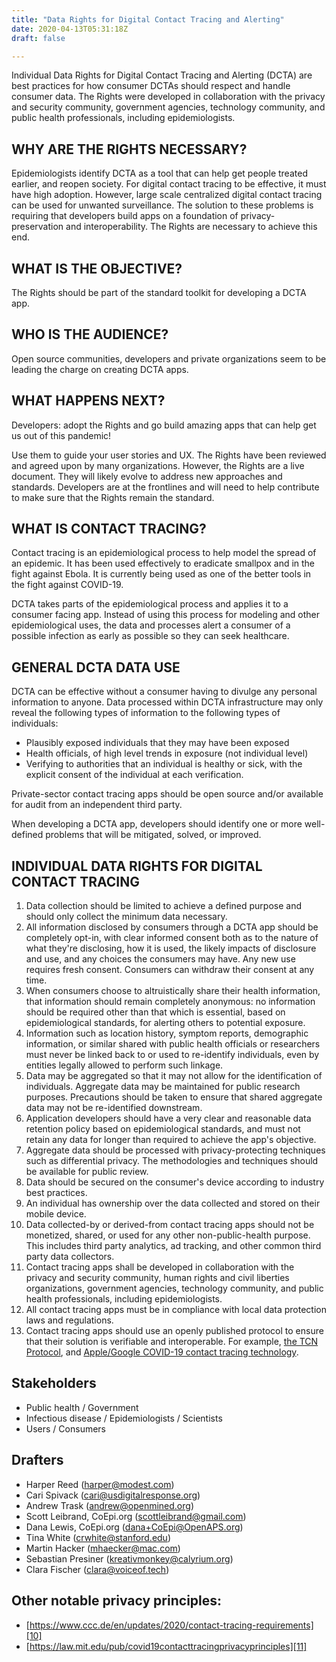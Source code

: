 ```yaml
---
title: "Data Rights for Digital Contact Tracing and Alerting"
date: 2020-04-13T05:31:18Z
draft: false

---
```


Individual Data Rights for Digital Contact Tracing and Alerting (DCTA) are best practices for how consumer DCTAs should respect and handle consumer data. The Rights were developed in collaboration with the privacy and security community, government agencies, technology community, and public health professionals, including epidemiologists. 

## WHY ARE THE RIGHTS NECESSARY?

Epidemiologists identify DCTA as a tool that can help get people treated earlier, and reopen society. For digital contact tracing to be effective, it must have high adoption. However, large scale centralized digital contact tracing can be used for unwanted surveillance. The solution to these problems is requiring that developers build apps on a foundation of privacy-preservation and interoperability. The Rights are necessary to achieve this end. 

## WHAT IS THE OBJECTIVE?

The Rights should be part of the standard toolkit for developing a DCTA app. 

## WHO IS THE AUDIENCE?

Open source communities, developers and private organizations seem to be leading the charge on creating DCTA apps. 

## WHAT HAPPENS NEXT? 

Developers: adopt the Rights and go build amazing apps that can help get us out of this pandemic! 

Use them to guide your user stories and UX. The Rights have been reviewed and agreed upon by many organizations. However, the Rights are a live document. They will likely evolve to address new approaches and standards. Developers are at the frontlines and will need to help contribute to make sure that the Rights remain the standard. 

## WHAT IS CONTACT TRACING?

Contact tracing is an epidemiological process to help model the spread of an epidemic. It has been used effectively to eradicate smallpox and in the fight against Ebola. It is currently being used as one of the better tools in the fight against COVID-19. 

DCTA takes parts of the epidemiological process and applies it to a consumer facing app. Instead of using this process for modeling and other epidemiological uses, the data and processes alert a consumer of a possible infection as early as possible so they can seek healthcare.

## GENERAL DCTA DATA USE

DCTA can be effective without a consumer having to divulge any personal information to anyone. Data processed within DCTA infrastructure may only reveal the following types of information to the following types of individuals:

  * Plausibly exposed individuals that they may have been exposed
  * Health officials, of high level trends in exposure (not individual level)
  * Verifying to authorities that an individual is healthy or sick, with the explicit consent of the individual at each verification.

Private-sector contact tracing apps should be open source and/or available for audit from an independent third party.

When developing a DCTA app, developers should identify one or more well-defined problems that will be mitigated, solved, or improved.

## INDIVIDUAL DATA RIGHTS FOR DIGITAL CONTACT TRACING

<div class="rights">

  1. Data collection should be limited to achieve a defined purpose and should only collect the minimum data necessary. 
  2. All information disclosed by consumers through a DCTA app should be completely opt-in, with clear informed consent both as to the nature of what they're disclosing, how it is used, the likely impacts of disclosure and use, and any choices the consumers may have. Any new use requires fresh consent. Consumers can withdraw their consent at any time.
  3. When consumers choose to altruistically share their health information, that information should remain completely anonymous: no information should be required other than that which is essential, based on epidemiological standards, for alerting others to potential exposure. 
  4. Information such as location history, symptom reports, demographic information, or similar shared with public health officials or researchers must never be linked back to or used to re-identify individuals, even by entities legally allowed to perform such linkage. 
  5. Data may be aggregated so that it may not allow for the identification of individuals. Aggregate data may be maintained for public research purposes. Precautions should be taken to ensure that shared aggregate data may not be re-identified downstream.  
  6. Application developers should have a very clear and reasonable data retention policy based on epidemiological standards, and must not retain any data for longer than required to achieve the app's objective.
  7. Aggregate data should be processed with privacy-protecting techniques such as differential privacy. The methodologies and techniques should be available for public review. 
  8. Data should be secured on the consumer's device according to industry best practices.
  9. An individual has ownership over the data collected and stored on their mobile device. 
  10. Data collected-by or derived-from contact tracing apps should not be monetized, shared, or used for any other non-public-health purpose. This includes third party analytics, ad tracking, and other common third party data collectors. 
  11. Contact tracing apps shall be developed in collaboration with the privacy and security community, human rights and civil liberties organizations, government agencies, technology community, and public health professionals, including epidemiologists.
  12. All contact tracing apps must be in compliance with local data protection laws and regulations.
  13. Contact tracing apps should use an openly published protocol to ensure that their solution is verifiable and interoperable. For example, [the TCN Protocol][4], and [Apple/Google COVID-19 contact tracing technology][5]. 
</div>

 [4]: https://www.google.com/url?q=https://github.com/TCNCoalition/TCN&sa=D&ust=1586831353409000

 [5]: https://www.google.com/url?q=https://www.apple.com/newsroom/2020/04/apple-and-google-partner-on-covid-19-contact-tracing-technology/&sa=D&ust=1586831353410000

## Stakeholders

  * Public health / Government
  * Infectious disease / Epidemiologists / Scientists
  * Users / Consumers

## Drafters

  * Harper Reed (harper@modest.com)
  * Cari Spivack (cari@usdigitalresponse.org)
  * Andrew Trask (andrew@openmined.org)
  * Scott Leibrand, CoEpi.org ([scottleibrand@gmail.com][6])
  * Dana Lewis, CoEpi.org (dana+CoEpi@OpenAPS.org)
  * Tina White ([crwhite@stanford.edu][7])
  * Martin Hacker ([mhaecker@mac.com][8])
  * Sebastian Presiner ([kreativmonkey@calyrium.org][9])
  * Clara Fischer (clara@voiceof.tech)

   [6]: mailto:scottleibrand@gmail.com
   [7]: mailto:crwhite@stanford.edu
   [8]: mailto:mhaecker@mac.com
   [9]: mailto:kreativmonkey@calyrium.org

## Other notable privacy principles:

  * [https://www.ccc.de/en/updates/2020/contact-tracing-requirements][10]
  * [https://law.mit.edu/pub/covid19contacttracingprivacyprinciples][11]

   [10]: https://www.google.com/url?q=https://www.ccc.de/en/updates/2020/contact-tracing-requirements&sa=D&ust=1586831353412000
   [11]: https://www.google.com/url?q=https://law.mit.edu/pub/covid19contacttracingprivacyprinciples&sa=D&ust=1586831353413000
